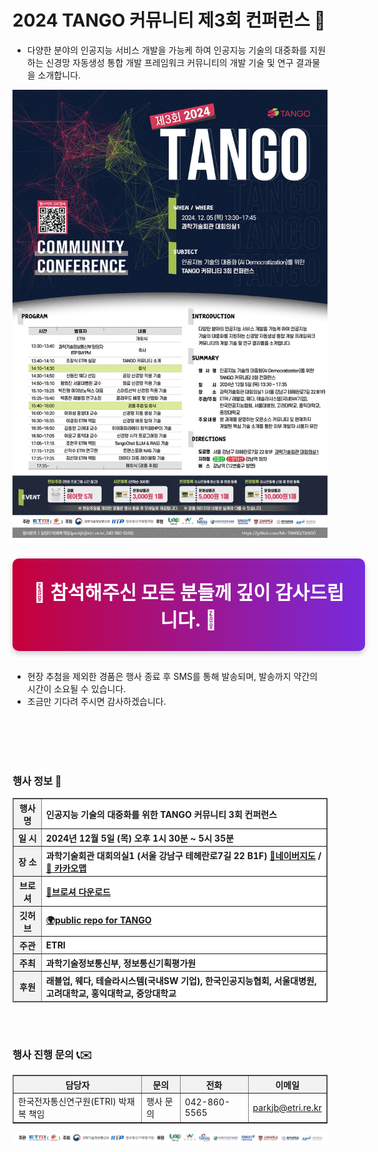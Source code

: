 # 2024 TANGO 커뮤니티 제3회 컨퍼런스 🎄
- 다양한 분야의 인공지능 서비스 개발을 가능케 하여 인공지능 기술의 대중화를 지원하는 신경망 자동생성 통합 개발 프레임워크 커뮤니티의 개발 기술 및 연구 결과물을 소개합니다.

<img src="img/2024_1120_1351_poster.jpg">

 <!-- 참가 접수하기 버튼 -->
<div style="text-align: center; margin: 30px 0;">
    <a href="#" 
       target="_blank" 
       style="display: inline-block;
              width: 100%;
              padding: 30px 30px;
              font-size: 30px;
              font-weight: bold;
              color: #fff;
              background: linear-gradient(90deg, #C70039, #772add);
              text-decoration: none;
              border-radius: 10px;
              box-shadow: 0 4px 8px rgba(0, 0, 0, 0.2);
              transition: background 0.3s ease, transform 0.2s ease;">
        💎 참석해주신 모든 분들께 깊이 감사드립니다. 💎
    </a>
</div>

* 현장 추첨을 제외한 경품은 행사 종료 후 SMS를 통해 발송되며, 발송까지 약간의 시간이 소요될 수 있습니다. 
* 조금만 기다려 주시면 감사하겠습니다.



<style>
    a:hover {
        transform: translateY(-5px);
    }
</style>


<br>
<br>
<br>
<br>

### 행사 정보 🚀

<table border="1" cellpadding="10" cellspacing="0" style="width: 100%; border-collapse: collapse;">
  <thead>
    <tr style="background-color: #f2f2f2; text-align: center;">
      <th style="font-weight: bold;">행사명</th>
      <th style="text-align: left; background-color: #fff;">인공지능 기술의 대중화를 위한 TANGO 커뮤니티 3회 컨퍼런스</th>
    </tr>
    <tr style="background-color: #f2f2f2; text-align: center;">
      <th style="font-weight: bold;">일 시</th>
      <th style="text-align: left; background-color: #fff;">2024년 12월 5일 (목) 오후 1시 30분 ~ 5시 35분</th>
    </tr>
    <tr style="background-color: #f2f2f2; text-align: center;">
      <th style="font-weight: bold;">장 소</th>
      <th style="text-align: left; background-color: #fff;">과학기술회관 대회의실1 (서울 강남구 테헤란로7길 22 B1F) <a href="https://naver.me/5Q4ucnAe" target="_blank"> 📗네이버지도</a> / <a href="https://place.map.kakao.com/1549212044" target="_blank">📒 카카오맵</a></th>
    </tr>
        <tr style="background-color: #f2f2f2; text-align: center;">
      <th style="font-weight: bold;">브로셔</th>
      <th style="text-align: left; background-color: #fff;"><a id="pdf" href="https://raw.githubusercontent.com/aitango/aitango/refs/heads/main/2024_TANGO_brochure.pdf" >💾브로셔 다운로드</a></th>
    </tr>
        </tr>
        <tr style="background-color: #f2f2f2; text-align: center;">
      <th style="font-weight: bold;">깃허브</th>
      <th style="text-align: left; background-color: #fff;"><a href="https://github.com/ML-TANGO/TANGO" target="_blank">🌍public repo for TANGO</a></th>
    </tr>
    <tr style="background-color: #f2f2f2; text-align: center;">
      <th style="font-weight: bold;">주관</th>
      <th style="text-align: left; background-color: #fff;">ETRI</th>
    </tr>
    <tr style="background-color: #f2f2f2; text-align: center;">
      <th style="font-weight: bold;">주최</th>
      <th style="text-align: left; background-color: #fff;">과학기술정보통신부, 정보통신기획평가원</th>
    </tr>
        <tr style="background-color: #f2f2f2; text-align: center;">
      <th style="font-weight: bold;">후원</th>
      <th style="text-align: left; background-color: #fff;">래블업, 웨다, 테슬라시스템(국내SW 기업), 한국인공지능협회, 서울대병원, 고려대학교, 홍익대학교, 중앙대학교</th>
    </tr>
  </thead>
</table>


<br><br>


### 행사 진행 문의 📞✉️
<table border="1" cellpadding="10" cellspacing="0" style="width: 100%; border-collapse: collapse;">
  <thead>
    <tr style="background-color: #f2f2f2; text-align: center;">
      <th style="font-weight: bold;">담당자</th>
      <th style="font-weight: bold;">문의</th>
      <th style="font-weight: bold;">전화</th>
      <th style="font-weight: bold;">이메일</th>
    </tr>
  </thead>
  <tbody>
    <tr>
      <td>한국전자통신연구원(ETRI) 박재복 책임</td>
      <td>행사 문의</td>
      <td>042-860-5565</td>
      <td><a href="mailto:parkjb@etri.re.kr">parkjb@etri.re.kr</a></td>
    </tr>
  </tbody>
</table>


<img src="img/logos.png">
